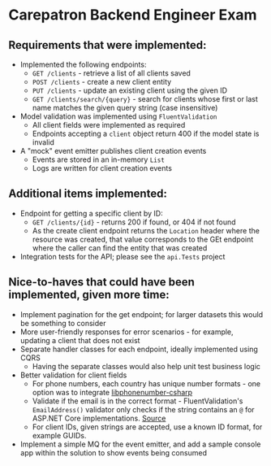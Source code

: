 # Carepatron Backend Engineer Exam

## Requirements that were implemented:
* Implemented the following endpoints:
  * `GET /clients` - retrieve a list of all clients saved
  * `POST /clients` - create a new client entity
  * `PUT /clients` - update an existing client using the given ID
  * `GET /clients/search/{query}` - search for clients whose first or last name matches the given query string (case insensitive)
* Model validation was implemented using `FluentValidation`
  * All client fields were implemented as required
  * Endpoints accepting a `client` object return 400 if the model state is invalid
* A "mock" event emitter publishes client creation events
  * Events are stored in an in-memory `List`
  * Logs are written for client creation events
 
 ## Additional items implemented:
 * Endpoint for getting a specific client by ID:
   * `GET /clients/{id}` - returns 200 if found, or 404 if not found
   * As the create client endpoint returns the `Location` header where the resource was created, that value corresponds to the GEt endpoint where the caller can find the entity that was created
 * Integration tests for the API; please see the `api.Tests` project
 
 ## Nice-to-haves that could have been implemented, given more time:
 * Implement pagination for the get endpoint; for larger datasets this would be something to consider
 * More user-friendly responses for error scenarios - for example, updating a client that does not exist
 * Separate handler classes for each endpoint, ideally implemented using CQRS
   * Having the separate classes would also help unit test business logic
 * Better validation for client fields
   * For phone numbers, each country has unique number formats - one option was to integrate [libphonenumber-csharp](https://github.com/twcclegg/libphonenumber-csharp)
   * Validate if the email is in the correct format - FluentValidation's `EmailAddress()` validator only checks if the string contains an `@` for ASP.NET Core implementations. [Source](https://docs.fluentvalidation.net/en/latest/built-in-validators.html#email-validator)
   * For client IDs, given strings are accepted, use a known ID format, for example GUIDs.
 * Implement a simple MQ for the event emitter, and add a sample console app within the solution to show events being consumed

